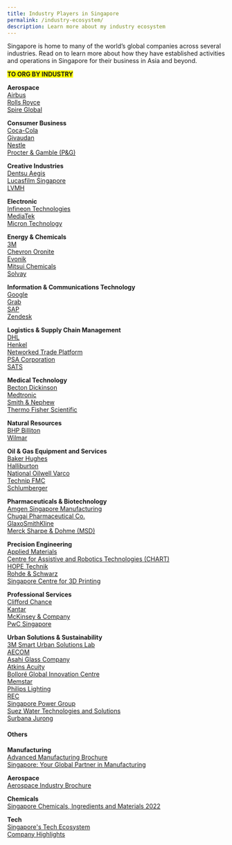 ```yaml
---
title: Industry Players in Singapore
permalink: /industry-ecosystem/
description: Learn more about my industry ecosystem
---
```

Singapore is home to many of the world’s global companies across several industries. Read on to learn more about how they have established activities and operations in Singapore for their business in Asia and beyond.

<span style="background-color: #FFFF00"><b>TO ORG BY INDUSTRY</b></span>

<b>Aerospace</b><br>
[Airbus](https://www.edb.gov.sg/content/edb/en/our-industries/company-highlights/airbus.html)<br>
[Rolls Royce](https://www.edb.gov.sg/content/edb/en/our-industries/company-highlights/rolls-royce.html)<br>
[Spire Global](https://www.edb.gov.sg/content/edb/en/our-industries/company-highlights/spire-global.html)<br>

<b>Consumer Business</b><br>
[Coca-Cola](https://www.edb.gov.sg/content/edb/en/our-industries/company-highlights/coca-cola.html)<br>
[Givaudan](https://www.edb.gov.sg/content/edb/en/our-industries/company-highlights/givaudan.html)<br>
[Nestle](https://www.edb.gov.sg/content/edb/en/our-industries/company-highlights/nestle.html)<br>
[Procter & Gamble (P&G) ](https://www.edb.gov.sg/content/edb/en/our-industries/company-highlights/procter-and-gamble-cb.html)<br>

<b>Creative Industries</b><br>
[Dentsu Aegis](https://www.edb.gov.sg/content/edb/en/our-industries/company-highlights/dentsu-aegis-ci.html)<br>
[Lucasfilm Singapore](https://www.edb.gov.sg/content/edb/en/our-industries/company-highlights/lucasfilm-singapore.html)<br>
[LVMH](https://www.edb.gov.sg/content/edb/en/our-industries/company-highlights/lvmh.html)<br>

<b>Electronic</b><br>
[Infineon Technologies ](https://www.edb.gov.sg/content/edb/en/our-industries/company-highlights/infineon-technologies.html)<br>
[MediaTek](https://www.edb.gov.sg/content/edb/en/our-industries/company-highlights/mediatek.html)<br>
[Micron Technology](https://www.edb.gov.sg/content/edb/en/our-industries/company-highlights/micron-technology.html)<br>

<b>Energy & Chemicals</b><br>
[3M](https://www.edb.gov.sg/content/edb/en/our-industries/company-highlights/3m.html)<br>
[Chevron Oronite](https://www.edb.gov.sg/content/edb/en/our-industries/company-highlights/chevron-oronite.html)<br>
[Evonik](https://www.edb.gov.sg/content/edb/en/our-industries/company-highlights/evonik.html)<br>
[Mitsui Chemicals](https://www.edb.gov.sg/content/edb/en/our-industries/company-highlights/mitsui-chemicals.html)<br>
[Solvay](https://www.edb.gov.sg/content/edb/en/our-industries/company-highlights/solvay.html)<br>

<b>Information & Communications Technology</b><br>
[Google](https://www.edb.gov.sg/content/edb/en/our-industries/company-highlights/google.html)<br>
[Grab](https://www.edb.gov.sg/content/edb/en/our-industries/company-highlights/grab.html)<br>
[SAP](https://www.edb.gov.sg/content/edb/en/our-industries/company-highlights/sap.html)<br>
[Zendesk](https://www.edb.gov.sg/content/edb/en/our-industries/company-highlights/zendesk.html)<br>

<b>Logistics & Supply Chain Management</b><br>
[DHL](https://www.edb.gov.sg/content/edb/en/our-industries/company-highlights/dhl-l.html)<br>
[Henkel](https://www.edb.gov.sg/content/edb/en/our-industries/company-highlights/henkel.html)<br>
[Networked Trade Platform](https://www.edb.gov.sg/content/edb/en/our-industries/company-highlights/ntp.html)<br>
[PSA Corporation](https://www.edb.gov.sg/content/edb/en/our-industries/company-highlights/psa-corporation.html)<br>
[SATS](https://www.edb.gov.sg/content/edb/en/our-industries/company-highlights/sats.html)<br>

<b>Medical Technology</b><br>
[Becton Dickinson ](https://www.edb.gov.sg/content/edb/en/our-industries/company-highlights/becton-dickinson.html)<br>
[Medtronic](https://www.edb.gov.sg/content/edb/en/our-industries/company-highlights/medtronic.html)<br>
[Smith & Nephew](https://www.edb.gov.sg/content/edb/en/our-industries/company-highlights/smith-and-nephew.html)<br>
[Thermo Fisher Scientific ](https://www.edb.gov.sg/content/edb/en/our-industries/company-highlights/thermo-fisher-scientific.html)<br>

<b>Natural Resources</b><br>
[BHP Billiton ](https://www.edb.gov.sg/content/edb/en/our-industries/company-highlights/bhp.html)<br>
[Wilmar](https://www.edb.gov.sg/content/edb/en/our-industries/company-highlights/wilmar.html)<br>

<b>Oil & Gas Equipment and Services</b><br>
[Baker Hughes](https://www.edb.gov.sg/content/edb/en/our-industries/company-highlights/baker-hughes.html)<br>
[Halliburton](https://www.edb.gov.sg/content/edb/en/our-industries/company-highlights/halliburton.html)<br>
[National Oilwell Varco ](https://www.edb.gov.sg/content/edb/en/our-industries/company-highlights/national-oilwell-varco.html)<br>
[Technip FMC](https://www.edb.gov.sg/content/edb/en/our-industries/company-highlights/technipfmc.html)<br>
[Schlumberger](https://www.edb.gov.sg/content/edb/en/our-industries/company-highlights/schlumberger.html)<br>

<b>Pharmaceuticals & Biotechnology</b><br>
[Amgen Singapore Manufacturing ](https://www.edb.gov.sg/content/edb/en/our-industries/company-highlights/amgen-singapore-manufacturing.html)<br>
[Chugai Pharmaceutical Co.](https://www.edb.gov.sg/content/edb/en/our-industries/company-highlights/chugai-pharmaceutical-co.html)<br>
[GlaxoSmithKline](https://www.edb.gov.sg/content/edb/en/our-industries/company-highlights/gsk.html)<br>
[Merck Sharpe & Dohme (MSD) ](https://www.edb.gov.sg/content/edb/en/our-industries/company-highlights/merck-sharp-dohme.html)<br>

<b>Precision Engineering</b><br>
[Applied Materials](https://www.edb.gov.sg/content/edb/en/our-industries/company-highlights/applied-materials.html)<br>
[Centre for Assistive and Robotics Technologies (CHART) ](https://www.edb.gov.sg/content/edb/en/our-industries/company-highlights/centre-for-healthcare-assistive-and-robotics-technologies.html)<br>
[HOPE Technik](https://www.edb.gov.sg/content/edb/en/our-industries/company-highlights/hope-technik.html)<br>
[Rohde & Schwarz ](https://www.edb.gov.sg/content/edb/en/our-industries/company-highlights/rohde-and-schwarz.html)<br>
[Singapore Centre for 3D Printing](https://www.edb.gov.sg/content/edb/en/our-industries/company-highlights/singapore-centre-for-3d-printing-sc3dp.html)<br>

<b>Professional Services</b><br>
[Clifford Chance](https://www.edb.gov.sg/content/edb/en/our-industries/company-highlights/clifford-chance.html)<br>
[Kantar](https://www.edb.gov.sg/content/edb/en/our-industries/company-highlights/Kantar.html)<br>
[McKinsey & Company ](https://www.edb.gov.sg/content/edb/en/our-industries/company-highlights/mckinsey-company.html)<br>
[PwC Singapore](https://www.edb.gov.sg/content/edb/en/our-industries/company-highlights/pwc-singapore.html)<br>

<b>Urban Solutions & Sustainability</b><br>
[3M Smart Urban Solutions Lab](https://www.edb.gov.sg/content/edb/en/our-industries/company-highlights/3m-smart-urban-solutions-lab.html)<br>
[AECOM](https://www.edb.gov.sg/content/edb/en/our-industries/company-highlights/aecom.html)<br>
[Asahi Glass Company](https://www.edb.gov.sg/content/edb/en/our-industries/company-highlights/asahi-glass-company.html)<br>
[Atkins Acuity](https://www.edb.gov.sg/content/edb/en/our-industries/company-highlights/atkins-acuity.html)<br>
[Bolloré Global Innovation Centre ](https://www.edb.gov.sg/content/edb/en/our-industries/company-highlights/bollore-global-innovation-centre.html)<br>
[Memstar](https://www.edb.gov.sg/content/edb/en/our-industries/company-highlights/memstar.html)<br>
[Philips Lighting](https://www.edb.gov.sg/content/edb/en/our-industries/company-highlights/philips-lighting.html)<br>
[REC](https://www.edb.gov.sg/content/edb/en/our-industries/company-highlights/rec.html)<br>
[Singapore Power Group](https://www.edb.gov.sg/content/edb/en/our-industries/company-highlights/singapore-power-group.html)<br>
[Suez Water Technologies and Solutions](https://www.edb.gov.sg/content/edb/en/our-industries/company-highlights/suez-water-technologies-and-solutions.html)<br>
[Surbana Jurong](https://www.edb.gov.sg/content/edb/en/our-industries/company-highlights/surbana-jurong.html)<br>



<h4>Others</h4>

<b>Manufacturing</b><br>
[Advanced Manufacturing Brochure](https://www.edb.gov.sg/content/dam/edb-en/our-industries/key-activities/advanced-manufacturing/AM-Brochure.pdf)<br>
[Singapore: Your Global Partner in Manufacturing](https://www.edb.gov.sg/content/dam/edb-en/our-industries/key-activities/advanced-manufacturing/Singapore-Your-Global-Partner-in-Manufacturing.pdf)<br>

<b>Aerospace</b><br>
[Aerospace Industry Brochure](https://www.edb.gov.sg/content/dam/edb-en/our-industries/aerospace/EDB-Aerospace-Industry-Brochure.pdf)<br>

<b>Chemicals</b><br>
[Singapore Chemicals, Ingredients and Materials 2022](https://projects.gbreports.com/singapore-chemicals-ingredients-and-materials-2022-digital-version/)

<b>Tech</b><br>
[Singapore's Tech Ecosystem](https://www.edb.gov.sg/content/edb/en/setting-up-in-singapore/business-guides/singapore-tech-ecosystem.html)<br>
[Company Highlights](https://www.edb.gov.sg/en/our-industries/company-highlights.html)<br>